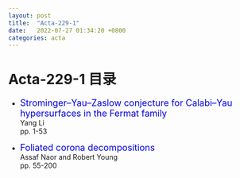 ```yaml
---
layout: post
title:  "Acta-229-1"
date:   2022-07-27 01:34:20 +0800
categories: acta
---
```


# Acta-229-1 目录

- <font color="#0000dd" size="4">Strominger–Yau–Zaslow conjecture for Calabi–Yau hypersurfaces in the Fermat family</font>   
 Yang Li    
 pp. 1-53

- <font color="#0000dd" size="4">Foliated corona decompositions</font>   
 Assaf Naor and Robert Young    
 pp. 55-200





